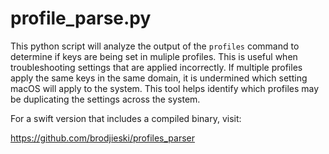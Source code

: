 # profile_parse.py

This python script will analyze the output of the `profiles` command to determine if keys are being set in muliple profiles. This is useful when troubleshooting settings that are applied incorrectly. If multiple profiles apply the same keys in the same domain, it is undermined which setting macOS will apply to the system. This tool helps identify which profiles may be duplicating the settings across the system.

For a swift version that includes a compiled binary, visit:

https://github.com/brodjieski/profiles_parser
